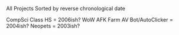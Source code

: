 All Projects Sorted by reverse chronological date


CompSci Class HS = 2006ish?
WoW AFK Farm AV Bot/AutoClicker = 2004ish? 
Neopets = 2003ish?
